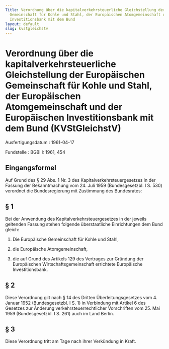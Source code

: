 ```yaml
---
Title: Verordnung über die kapitalverkehrsteuerliche Gleichstellung der Europäischen
  Gemeinschaft für Kohle und Stahl, der Europäischen Atomgemeinschaft und der Europäischen
  Investitionsbank mit dem Bund
layout: default
slug: kvstgleichstv
---
```


# Verordnung über die kapitalverkehrsteuerliche Gleichstellung der Europäischen Gemeinschaft für Kohle und Stahl, der Europäischen Atomgemeinschaft und der Europäischen Investitionsbank mit dem Bund (KVStGleichstV)

Ausfertigungsdatum
:   1961-04-17

Fundstelle
:   BGBl I: 1961, 454



## Eingangsformel

Auf Grund des § 29 Abs. 1 Nr. 3 des Kapitalverkehrsteuergesetzes in
der Fassung der Bekanntmachung vom 24. Juli 1959 (Bundesgesetzbl. I S.
530) verordnet die Bundesregierung mit Zustimmung des Bundesrates:


## § 1

Bei der Anwendung des Kapitalverkehrsteuergesetzes in der jeweils
geltenden Fassung stehen folgende überstaatliche Einrichtungen dem
Bund gleich:

1.  Die Europäische Gemeinschaft für Kohle und Stahl,


2.  die Europäische Atomgemeinschaft,


3.  die auf Grund des Artikels 129 des Vertrages zur Gründung der
    Europäischen Wirtschaftsgemeinschaft errichtete Europäische
    Investitionsbank.





## § 2

Diese Verordnung gilt nach § 14 des Dritten Überleitungsgesetzes vom
4\. Januar 1952 (Bundesgesetzbl. I S. 1) in Verbindung mit Artikel 6
des Gesetzes zur Änderung verkehrsteuerrechtlicher Vorschriften vom
25\. Mai 1959 (Bundesgesetzbl. I S. 261) auch im Land Berlin.


## § 3

Diese Verordnung tritt am Tage nach ihrer Verkündung in Kraft.

